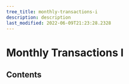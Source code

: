```yaml
---
tree_title: monthly-transactions-i
description: description
last_modified: 2022-06-09T21:23:28.2328
---
```


# Monthly Transactions I

## Contents

